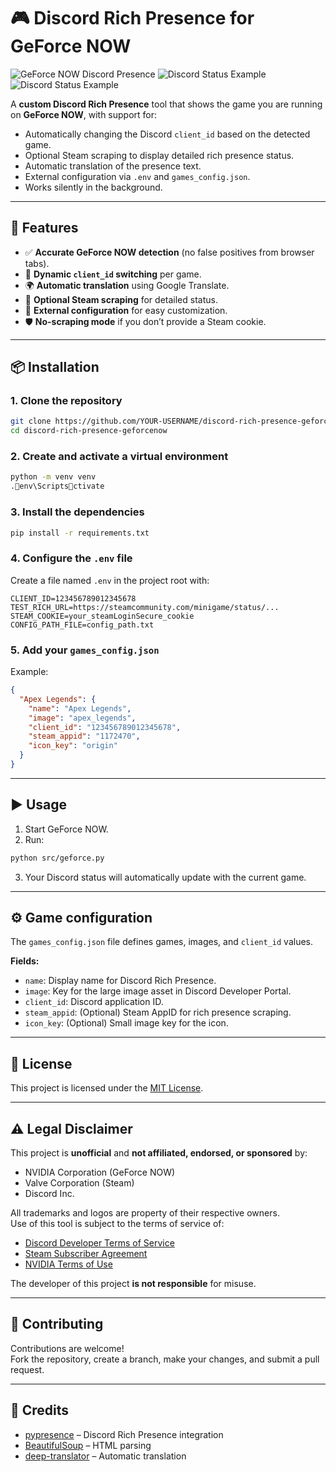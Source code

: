 # 🎮 Discord Rich Presence for GeForce NOW

![GeForce NOW Discord Presence](assets/console.png)
![Discord Status Example](assets/discord_status.png)
![Discord Status Example](assets/discord_status2.png)

A **custom Discord Rich Presence** tool that shows the game you are running on **GeForce NOW**, with support for:
- Automatically changing the Discord `client_id` based on the detected game.
- Optional Steam scraping to display detailed rich presence status.
- Automatic translation of the presence text.
- External configuration via `.env` and `games_config.json`.
- Works silently in the background.

---

## 🚀 Features

- ✅ **Accurate GeForce NOW detection** (no false positives from browser tabs).
- 🔄 **Dynamic `client_id` switching** per game.
- 🌍 **Automatic translation** using Google Translate.
- 🔐 **Optional Steam scraping** for detailed status.
- 📁 **External configuration** for easy customization.
- 🛡 **No-scraping mode** if you don’t provide a Steam cookie.

---

## 📦 Installation

### 1. Clone the repository
```bash
git clone https://github.com/YOUR-USERNAME/discord-rich-presence-geforcenow.git
cd discord-rich-presence-geforcenow
```

### 2. Create and activate a virtual environment
```bash
python -m venv venv
.env\Scriptsctivate
```

### 3. Install the dependencies
```bash
pip install -r requirements.txt
```

### 4. Configure the `.env` file
Create a file named `.env` in the project root with:
```env
CLIENT_ID=123456789012345678
TEST_RICH_URL=https://steamcommunity.com/minigame/status/...
STEAM_COOKIE=your_steamLoginSecure_cookie
CONFIG_PATH_FILE=config_path.txt
```

### 5. Add your `games_config.json`
Example:
```json
{
  "Apex Legends": {
    "name": "Apex Legends",
    "image": "apex_legends",
    "client_id": "123456789012345678",
    "steam_appid": "1172470",
    "icon_key": "origin"
  }
}
```

---

## ▶️ Usage

1. Start GeForce NOW.
2. Run:
```bash
python src/geforce.py
```
3. Your Discord status will automatically update with the current game.

---

## ⚙️ Game configuration

The `games_config.json` file defines games, images, and `client_id` values.

**Fields:**
- `name`: Display name for Discord Rich Presence.
- `image`: Key for the large image asset in Discord Developer Portal.
- `client_id`: Discord application ID.
- `steam_appid`: (Optional) Steam AppID for rich presence scraping.
- `icon_key`: (Optional) Small image key for the icon.

---

## 📜 License

This project is licensed under the [MIT License](LICENSE).

---

## ⚠️ Legal Disclaimer

This project is **unofficial** and **not affiliated, endorsed, or sponsored** by:
- NVIDIA Corporation (GeForce NOW)
- Valve Corporation (Steam)
- Discord Inc.

All trademarks and logos are property of their respective owners.  
Use of this tool is subject to the terms of service of:
- [Discord Developer Terms of Service](https://discord.com/developers/docs/legal)
- [Steam Subscriber Agreement](https://store.steampowered.com/subscriber_agreement/)
- [NVIDIA Terms of Use](https://www.nvidia.com/en-us/about-nvidia/legal-info/)

The developer of this project **is not responsible** for misuse.

---

## 🤝 Contributing

Contributions are welcome!  
Fork the repository, create a branch, make your changes, and submit a pull request.

---

## 💬 Credits

- [pypresence](https://qwertyquerty.github.io/pypresence/) – Discord Rich Presence integration
- [BeautifulSoup](https://www.crummy.com/software/BeautifulSoup/) – HTML parsing
- [deep-translator](https://pypi.org/project/deep-translator/) – Automatic translation
